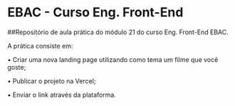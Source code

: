 # EBAC - Curso Eng. Front-End

##Repositório de aula prática do módulo 21 do curso Eng. Front-End EBAC.

A prática consiste em:


• Criar uma nova landing page utilizando como tema um filme que você goste;

• Publicar o projeto na Vercel;

• Enviar o link através da plataforma.
